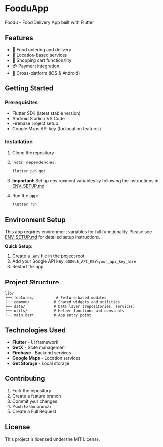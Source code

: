 # FooduApp

Foodu - Food Delivery App built with Flutter

## Features

- 🍕 Food ordering and delivery
- 📍 Location-based services
- 🛒 Shopping cart functionality
- 💳 Payment integration
- 📱 Cross-platform (iOS & Android)

## Getting Started

### Prerequisites

- Flutter SDK (latest stable version)
- Android Studio / VS Code
- Firebase project setup
- Google Maps API key (for location features)

### Installation

1. Clone the repository
2. Install dependencies:
   ```bash
   flutter pub get
   ```

3. **Important**: Set up environment variables by following the instructions in [ENV_SETUP.md](ENV_SETUP.md)

4. Run the app:
   ```bash
   flutter run
   ```

## Environment Setup

This app requires environment variables for full functionality. Please see [ENV_SETUP.md](ENV_SETUP.md) for detailed setup instructions.

**Quick Setup:**
1. Create a `.env` file in the project root
2. Add your Google API key: `GOOGLE_API_KEY=your_api_key_here`
3. Restart the app

## Project Structure

```
lib/
├── features/          # Feature-based modules
├── common/           # Shared widgets and utilities
├── data/             # Data layer (repositories, services)
├── utils/            # Helper functions and constants
└── main.dart         # App entry point
```

## Technologies Used

- **Flutter** - UI framework
- **GetX** - State management
- **Firebase** - Backend services
- **Google Maps** - Location services
- **Get Storage** - Local storage

## Contributing

1. Fork the repository
2. Create a feature branch
3. Commit your changes
4. Push to the branch
5. Create a Pull Request

## License

This project is licensed under the MIT License.
